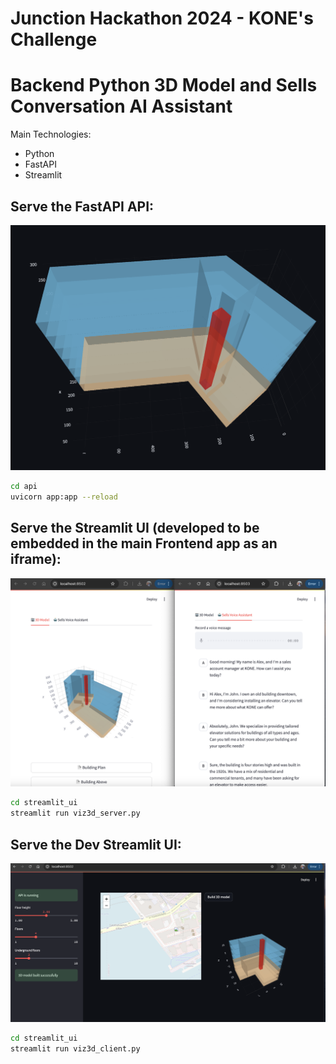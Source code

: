 # Junction Hackathon 2024 - KONE's Challenge

# Backend Python 3D Model and Sells Conversation AI Assistant

Main Technologies:
- Python
- FastAPI
- Streamlit


## Serve the FastAPI API:

![alt text](image-2.png)

```bash
cd api
uvicorn app:app --reload
```

## Serve the Streamlit UI (developed to be embedded in the main Frontend app as an iframe):

![alt text](image-1.png)

```bash
cd streamlit_ui
streamlit run viz3d_server.py
```

## Serve the Dev Streamlit UI:

![alt text](image.png)

```bash
cd streamlit_ui
streamlit run viz3d_client.py
```
